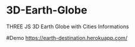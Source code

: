 ﻿# 3D-Earth-Globe

THREE JS 3D Earth Globe with Cities Informations

#Demo
https://earth-destination.herokuapp.com/
